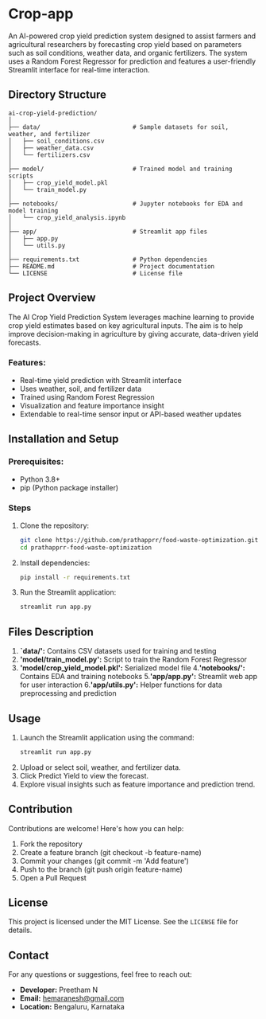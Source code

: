 # Crop-app

An AI-powered crop yield prediction system designed to assist farmers and agricultural researchers by forecasting crop yield based on parameters such as soil conditions, weather data, and organic fertilizers. The system uses a Random Forest Regressor for prediction and features a user-friendly Streamlit interface for real-time interaction.

## Directory Structure

```
ai-crop-yield-prediction/
│
├── data/                          # Sample datasets for soil, weather, and fertilizer
│   ├── soil_conditions.csv
│   ├── weather_data.csv
│   └── fertilizers.csv
│
├── model/                         # Trained model and training scripts
│   ├── crop_yield_model.pkl
│   └── train_model.py
│
├── notebooks/                     # Jupyter notebooks for EDA and model training
│   └── crop_yield_analysis.ipynb
│
├── app/                           # Streamlit app files
│   ├── app.py
│   └── utils.py
│
├── requirements.txt               # Python dependencies
├── README.md                      # Project documentation
└── LICENSE                        # License file

```

## Project Overview
The AI Crop Yield Prediction System leverages machine learning to provide crop yield estimates based on key agricultural inputs. The aim is to help improve decision-making in agriculture by giving accurate, data-driven yield forecasts.

### Features:
- Real-time yield prediction with Streamlit interface
- Uses weather, soil, and fertilizer data
- Trained using Random Forest Regression
- Visualization and feature importance insight
- Extendable to real-time sensor input or API-based weather updates

## Installation and Setup

### Prerequisites:
- Python 3.8+
- pip (Python package installer)

### Steps
1. Clone the repository:
   ```bash
   git clone https://github.com/prathapprr/food-waste-optimization.git
   cd prathapprr-food-waste-optimization
   ```
2. Install dependencies:
   ```bash
   pip install -r requirements.txt
   ```
3. Run the Streamlit application:
   ```bash
   streamlit run app.py
   ```

## Files Description
1. **`data/':** Contains CSV datasets used for training and testing
2. **'model/train_model.py':** Script to train the Random Forest Regressor
3. **'model/crop_yield_model.pkl':** Serialized model file
4.**'notebooks/':** Contains EDA and training notebooks
5.**'app/app.py':** Streamlit web app for user interaction
6.**'app/utils.py':** Helper functions for data preprocessing and prediction

## Usage

1. Launch the Streamlit application using the command:
   ```bash
   streamlit run app.py
   ```
2. Upload or select soil, weather, and fertilizer data.
3. Click Predict Yield to view the forecast.
4. Explore visual insights such as feature importance and prediction trend.

## Contribution

Contributions are welcome! Here's how you can help:
1. Fork the repository
2. Create a feature branch (git checkout -b feature-name)
3. Commit your changes (git commit -m 'Add feature')
4. Push to the branch (git push origin feature-name)
5. Open a Pull Request

## License

This project is licensed under the MIT License. See the `LICENSE` file for details.

## Contact

For any questions or suggestions, feel free to reach out:
- **Developer:** Preetham N
- **Email:** hemaranesh@gmail.com
- **Location:** Bengaluru, Karnataka

